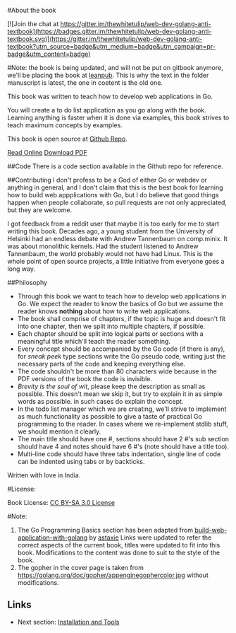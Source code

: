 #About the book

[![Join the chat at https://gitter.im/thewhitetulip/web-dev-golang-anti-textbook](https://badges.gitter.im/thewhitetulip/web-dev-golang-anti-textbook.svg)](https://gitter.im/thewhitetulip/web-dev-golang-anti-textbook?utm_source=badge&utm_medium=badge&utm_campaign=pr-badge&utm_content=badge)

#Note: the book is being updated, and will not be put on gitbook anymore, we'll be placing the book at [leanpub](http://leanpub.com/antitextbookGo/preview). This is why the text in the folder manuscript is latest, the one in coetent is the old one.

This book was written to teach how to develop web applications in Go. 

You will create a to do list application as you go along with the book. Learning anything is faster when it is done via examples, this book strives to teach maximum concepts by examples.

This book is open source at [Github Repo](https://github.com/thewhitetulip/web-dev-golang-anti-textbook/). 

[Read Online](https://thewhitetulip.gitbooks.io/webapp-with-golang-anti-textbook/content/)  [Download PDF](https://www.gitbook.com/download/pdf/book/thewhitetulip/webapp-with-golang-anti-textbook)

##Code 
There is a code section available in the Github repo for reference.

##Contributing
I don't profess to be a God of either Go or webdev or anything in general, and I don't claim that this is the best book for learning how to build web appplications with Go, but I do believe that good things happen when people collaborate, so pull requests are not only appreciated, but they are welcome.

I got feedback from a reddit user that maybe it is too early for me to start writing this book. Decades ago, a young student from the University of Helsinki had an endless debate with Andrew Tannenbaum on comp.minix. It was about monolithic kernels. Had the student listened to Andrew Tannenbaum, the world probably would not have had Linux. This is the whole point of open source projects, a little initiative from everyone goes a long way.

##Philosophy
 - Through this book we want to teach how to develop web applications in Go. We expect the reader to know the basics of Go but we assume the reader knows **nothing** about how to write web applications.
 - The book shall comprise of chapters, if the topic is huge and doesn't fit into one chapter, then we split into multiple chapters, if possible.
 - Each chapter should be split into logical parts or sections with a meaningful title which'll teach the reader something.
 - Every concept should be accompanied by the Go code (if there is any), for *sneak peek* type sections write the Go pseudo code, writing just the necessary parts of the code and keeping everything else.
 - The code shouldn't be more than 80 characters wide because in the PDF versions of the book the code is invisible.
 - *Brevity is the soul of wit*, please keep the description as small as possible. This doesn't mean we skip it, but try to explain it in as simple words as possible.
     in such cases do explain the concept.
 - In the todo list manager which we are creating, we'll strive to implement as much functionality as possible to give a taste of practical Go programming to the reader. In cases where we re-implement stdlib stuff, we should mention it clearly.
 - The main title should have one #, sections should have 2 #'s sub section should have 4 and notes should have 6 #'s (note should have a title too).
 - Multi-line code should have three tabs indentation, single line of code can be indented using tabs or by backticks.

Written with love in India.

#License:

Book License: [CC BY-SA 3.0 License](http://creativecommons.org/licenses/by-sa/3.0/)

#Note:
1. The Go Programming Basics section has been adapted from [build-web-application-with-golang](https://github.com/astaxie/build-web-application-with-golang/) by [astaxie](http://github.com/astaxie)
Links were updated to refer the correct aspects of the current book, titles were updated to fit into this book. Modifications to the content was done to suit to the style of the book.
2. The gopher in the cover page is taken from https://golang.org/doc/gopher/appenginegophercolor.jpg without modifications.

## Links

- Next section: [Installation and Tools](content/0.0install.md)
